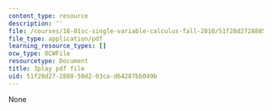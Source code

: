```yaml
---
content_type: resource
description: ''
file: /courses/18-01sc-single-variable-calculus-fall-2010/51f28d27288850d203cad64287bb049b_9v25gg2qJYE.pdf
file_type: application/pdf
learning_resource_types: []
ocw_type: OCWFile
resourcetype: Document
title: 3play pdf file
uid: 51f28d27-2888-50d2-03ca-d64287bb049b
---
```

None

